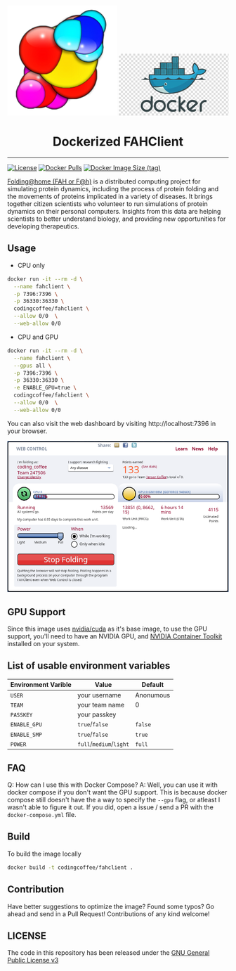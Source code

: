 <div align="center">
    <img src="./.assets/images/fah.png" width="250">
    <img src="./.assets/images/docker.jpg" width="250">
    <h1>
        Dockerized FAHClient
    </h1>
</div>

---

[![License](https://img.shields.io/github/license/codingcoffee/fahclient)](https://github.com/codingcoffee/fahclient/blob/master/LICENSE)
[![Docker Pulls](https://img.shields.io/docker/pulls/codingcoffee/fahclient)](https://hub.docker.com/r/codingcoffee/fahclient)
[![Docker Image Size (tag)](https://img.shields.io/docker/image-size/codingcoffee/fahclient?sort=date)](https://hub.docker.com/r/codingcoffee/fahclient/tags?name=latest)

[Folding@home (FAH or F@h)](https://foldingathome.org) is a distributed computing project for simulating protein dynamics, including the process of protein folding and the movements of proteins implicated in a variety of diseases. It brings together citizen scientists who volunteer to run simulations of protein dynamics on their personal computers. Insights from this data are helping scientists to better understand biology, and providing new opportunities for developing therapeutics.


## Usage

- CPU only

```sh
docker run -it --rm -d \
  --name fahclient \
  -p 7396:7396 \
  -p 36330:36330 \
  codingcoffee/fahclient \
  --allow 0/0  \
  --web-allow 0/0
```

- CPU and GPU

```sh
docker run -it --rm -d \
  --name fahclient \
  --gpus all \
  -p 7396:7396 \
  -p 36330:36330 \
  -e ENABLE_GPU=true \
  codingcoffee/fahclient \
  --allow 0/0  \
  --web-allow 0/0
```

You can also visit the web dashboard by visiting http://localhost:7396 in your browser.

<img src="./.assets/images/fahclient_web_dashboard.png" width="750">


## GPU Support

Since this image uses [nvidia/cuda](https://hub.docker.com/r/nvidia/cuda) as it's base image, to use the GPU support, you'll need to have an NVIDIA GPU, and [NVIDIA Container Toolkit](https://github.com/NVIDIA/nvidia-docker) installed on your system.


## List of usable environment variables

| Environment Varible | Value                   | Default   |
| ------------------- | ----------------------- | --------- |
| `USER`              | your username           | Anonumous |
| `TEAM`              | your team name          | 0         |
| `PASSKEY`           | your passkey            |           |
| `ENABLE_GPU`        | `true`/`false`          | `false`   |
| `ENABLE_SMP`        | `true`/`false`          | `true`    |
| `POWER`             | `full`/`medium`/`light` | `full`    |


## FAQ

Q: How can I use this with Docker Compose?
A: Well, you can use it with docker compose if you don't want the GPU support. This is because docker compose still doesn't have the a way to specify the `--gpu` flag, or atleast I wasn't able to figure it out. If you did, open a issue / send a PR with the `docker-compose.yml` file.


## Build

To build the image locally

```sh
docker build -t codingcoffee/fahclient .
```

## Contribution

Have better suggestions to optimize the image? Found some typos? Go ahead and send in a Pull Request! Contributions of any kind welcome!


## LICENSE

The code in this repository has been released under the [GNU General Public License v3](https://github.com/codingcoffee/fahclient/blob/master/LICENSE)

